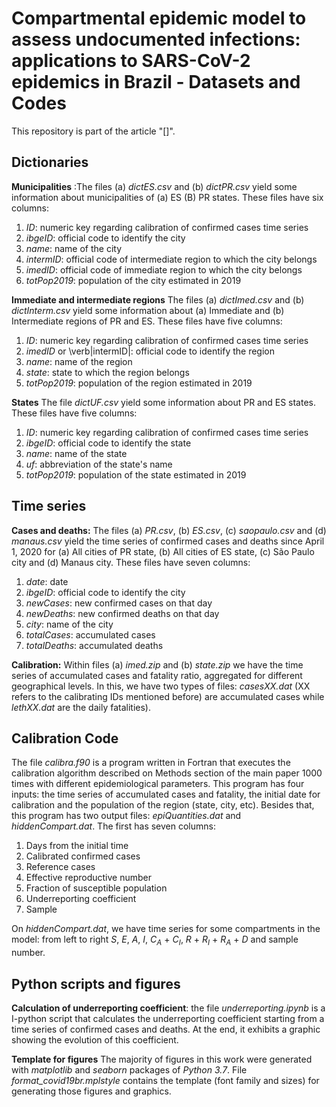 # Compartmental epidemic model to assess undocumented infections: applications to SARS-CoV-2 epidemics in Brazil - Datasets and Codes

This repository is part of the article "[]".

## Dictionaries

**Municipalities** :The files (a) *dictES.csv* and (b) *dictPR.csv*  yield some information about municipalities of (a) ES (B) PR states. These files have six columns:

1. *ID*: numeric key regarding calibration of confirmed cases time series
2. *ibgeID*: official code to identify the city
3. *name*: name of the city
4. *intermID*: official code of intermediate region to which the city belongs 
5. *imedID*: official code of immediate region to which the city belongs
6. *totPop2019*: population of the city estimated in 2019 

**Immediate and intermediate regions** The files (a) *dictImed.csv* and (b) *dictInterm.csv* yield some information about (a) Immediate and (b) Intermediate regions of PR and ES. These files have five columns:


1. *ID*: numeric key regarding calibration of confirmed cases time series
2. *imedID* or \verb|intermID|: official code to identify the region
3. *name*: name of the region
4. *state*: state to which the region belongs
5. *totPop2019*: population of the region estimated in 2019 


**States** The file *dictUF.csv* yield some information about PR and ES states. These files have five columns:

1. *ID*: numeric key regarding calibration of confirmed cases time series
2. *ibgeID*: official code to identify the state
3. *name*: name of the state
4. *uf*: abbreviation of the state's name
5. *totPop2019*: population of the state estimated in 2019 

## Time series

**Cases and deaths:** The files (a) *PR.csv*, (b) *ES.csv*, (c) *saopaulo.csv*  and (d) *manaus.csv* yield the time series of confirmed cases and deaths since April 1, 2020 for (a) All cities of PR state, (b) All cities of ES state, (c) São Paulo city and (d) Manaus city. These files have seven columns: 

1. *date*: date
2. *ibgeID*: official code to identify the city
3. *newCases*: new confirmed cases on that day 
4. *newDeaths*: new confirmed deaths on that day
5. *city*: name of the city
6. *totalCases*: accumulated cases 
7. *totalDeaths*: accumulated deaths 

**Calibration:** Within files (a) *imed.zip* and (b) *state.zip* we have the time series of accumulated cases and fatality ratio, aggregated for different geographical levels. In this, we have two types of files: *casesXX.dat* (XX refers to the calibrating IDs mentioned before) are accumulated cases while *lethXX.dat* are the daily fatalities).

## Calibration Code

The file *calibra.f90* is a program written in Fortran that executes the calibration algorithm described on Methods section of the main paper $1000$ times with different epidemiological parameters. This program has four inputs: the time series of accumulated cases and fatality, the initial date for calibration and the population of the region (state, city, etc). Besides that, this program has two output files: *epiQuantities.dat* and *hiddenCompart.dat*. The first has seven columns:
1. Days from the initial time 
2. Calibrated confirmed cases
3. Reference cases
4. Effective reproductive number
5. Fraction of susceptible population
6. Underreporting coefficient
7. Sample

On *hiddenCompart.dat*, we have time series for some compartments in the model: from left to right *S*, *E*, *A*, *I*, *C<sub>A</sub>* + *C<sub>I</sub>*, *R* + *R<sub>I</sub>* + *R<sub>A</sub>* + *D* and sample number.

## Python scripts and figures

**Calculation of underreporting coefficient**: the file *underreporting.ipynb* is a I-python script that calculates the underreporting coefficient starting from a time series of confirmed cases and deaths. At the end, it exhibits a graphic showing the evolution of this coefficient.

**Template for figures** The majority of figures in this work were generated with *matplotlib* and *seaborn* packages of *Python 3.7*. File *format_covid19br.mplstyle* contains the template (font family and sizes) for generating those figures and graphics.
